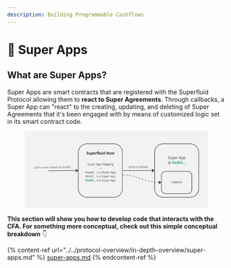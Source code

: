 ```yaml
---
description: Building Programmable Cashflows
---
```


# 🤖 Super Apps

## What are Super Apps?

Super Apps are smart contracts that are registered with the Superfluid Protocol allowing them to **react to Super Agreements**. Through callbacks, a Super App can "react" to the creating, updating, and deleting of Super Agreements that it's been engaged with by means of customized logic set in its smart contract code.

<figure><img src="../../.gitbook/assets/image (1).png" alt=""><figcaption></figcaption></figure>

**This section will show you how to develop code that interacts with the CFA. For something more conceptual, check out this simple conceptual breakdown** 👇

{% content-ref url="../../protocol-overview/in-depth-overview/super-apps.md" %}
[super-apps.md](../../protocol-overview/in-depth-overview/super-apps.md)
{% endcontent-ref %}
